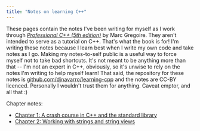 ```yaml
---
title: "Notes on learning C++"
---
```


These pages contain the notes I've been writing for myself as I work through [*Professional C++ (5th edition)*](https://www.wiley.com/en-us/Professional+C%2B%2B%2C+5th+Edition-p-9781119695400) by Marc Gregoire. They aren't intended to serve as a tutorial on C++. That's what the book is for! I'm writing these notes because I learn best when I write my own code and take notes as I go. Making my notes-to-self public is a useful way to force myself not to take bad shortcuts. It's not meant to be anything more than that -- I'm not an expert in C++, obviously, so it's unwise to rely on the notes I'm writing to help myself learn! That said, the repository for these notes is [github.com/djnavarro/learning-cpp](https://github.com/djnavarro/learning-cpp) and the notes are CC-BY licenced. Personally I wouldn't trust them for anything. Caveat emptor, and all that :)

Chapter notes:

- [Chapter 1: A crash course in C++ and the standard library](chapter-01.html)
- [Chapter 2: Working with strings and string views](chapter-02.html)